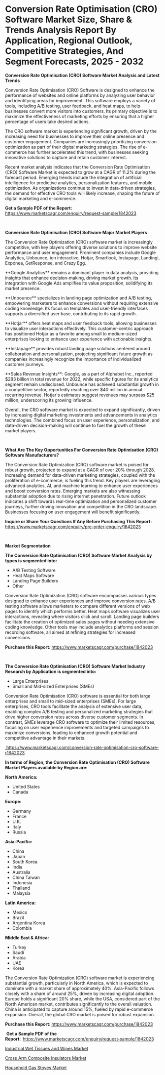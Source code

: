 <p><h1>Conversion Rate Optimisation (CRO) Software Market Size, Share & Trends Analysis Report By Application, Regional Outlook, Competitive Strategies, And Segment Forecasts, 2025 - 2032</h1></p><p><strong>Conversion Rate Optimisation (CRO) Software Market Analysis and Latest Trends</strong></p>
<p><p>Conversion Rate Optimisation (CRO) Software is designed to enhance the performance of websites and online platforms by analyzing user behavior and identifying areas for improvement. This software employs a variety of tools, including A/B testing, user feedback, and heat maps, to help businesses convert more visitors into customers. Its primary objective is to maximize the effectiveness of marketing efforts by ensuring that a higher percentage of users take desired actions.</p><p>The CRO software market is experiencing significant growth, driven by the increasing need for businesses to improve their online presence and customer engagement. Companies are increasingly prioritizing conversion optimization as part of their digital marketing strategies. The rise of e-commerce has further accelerated this trend, with businesses seeking innovative solutions to capture and retain customer interest.</p><p>Recent market analysis indicates that the Conversion Rate Optimisation (CRO) Software Market is expected to grow at a CAGR of 11.2% during the forecast period. Emerging trends include the integration of artificial intelligence for predictive analytics, personalization features, and mobile optimization. As organizations continue to invest in data-driven strategies, the demand for effective CRO tools will likely increase, shaping the future of digital marketing and e-commerce.</p></p>
<p><strong>Get a Sample PDF of the Report:&nbsp;</strong> <a href="https://www.marketscagr.com/enquiry/request-sample/1842023?utm_campaign=2176&utm_medium=2&utm_source=Github&utm_content=ia&utm_term=26032025&utm_id=conversion-rate-optimisation-cro-software">https://www.marketscagr.com/enquiry/request-sample/1842023</a></p>
<p>&nbsp;</p>
<p><strong>Conversion Rate Optimisation (CRO) Software Major Market Players</strong></p>
<p><p>The Conversion Rate Optimization (CRO) software market is increasingly competitive, with key players offering diverse solutions to improve website performance and user engagement. Prominent companies include Google Analytics, Unbounce, ion interactive, Hotjar, Smartlook, Instapage, Landingi, Exponea, GetResponse, and Crazy Egg.</p><p>**Google Analytics** remains a dominant player in data analysis, providing insights that enhance decision-making, driving market growth. Its integration with Google Ads amplifies its value proposition, solidifying its market presence.</p><p>**Unbounce** specializes in landing page optimization and A/B testing, empowering marketers to enhance conversions without requiring extensive coding knowledge. Its focus on templates and user-friendly interfaces supports a diversified user base, contributing to its rapid growth.</p><p>**Hotjar** offers heat maps and user feedback tools, allowing businesses to visualize user interactions effectively. This customer-centric approach has positioned Hotjar as a favorite among small to medium-sized enterprises looking to enhance user experience with actionable insights.</p><p>**Instapage** provides robust landing page solutions centered around collaboration and personalization, projecting significant future growth as companies increasingly recognize the importance of individualized customer journeys.</p><p>**Sales Revenue Insights**: Google, as a part of Alphabet Inc., reported $283 billion in total revenue for 2022, while specific figures for its analytics segment remain undisclosed. Unbounce has achieved substantial growth in a competitive sector, reportedly reaching over $40 million in annual recurring revenue. Hotjar's estimates suggest revenues may surpass $25 million, underscoring its growing influence.</p><p>Overall, the CRO software market is expected to expand significantly, driven by increasing digital marketing investments and advancements in analytics technologies. The combined focus on user experience, personalization, and data-driven decision-making will continue to fuel the growth of these market players.</p></p>
<p>&nbsp;</p>
<p><strong>What Are The Key Opportunities For Conversion Rate Optimisation (CRO) Software Manufacturers?</strong></p>
<p><p>The Conversion Rate Optimization (CRO) software market is poised for robust growth, projected to expand at a CAGR of over 20% through 2028. Increasing demand for data-driven marketing strategies, coupled with the proliferation of e-commerce, is fueling this trend. Key players are leveraging advanced analytics, AI, and machine learning to enhance user experiences and boost conversion rates. Emerging markets are also witnessing substantial adoption due to rising internet penetration. Future outlook indicates a shift towards real-time optimization and personalized customer journeys, further driving innovation and competition in the CRO landscape. Businesses focusing on user engagement will benefit significantly.</p></p>
<p><strong>Inquire or Share Your Questions If Any Before Purchasing This Report:</strong> <a href="https://www.marketscagr.com/enquiry/pre-order-enquiry/1842023?utm_campaign=2176&utm_medium=2&utm_source=Github&utm_content=ia&utm_term=26032025&utm_id=conversion-rate-optimisation-cro-software">https://www.marketscagr.com/enquiry/pre-order-enquiry/1842023</a></p>
<p>&nbsp;</p>
<p><strong>Market Segmentation</strong></p>
<p><strong>The Conversion Rate Optimisation (CRO) Software Market Analysis by types is segmented into:</strong></p>
<p><ul><li>A/B Testing Software</li><li>Heat Maps Software</li><li>Landing Page Builders</li><li>Other</li></ul></p>
<p><p>Conversion Rate Optimization (CRO) software encompasses various types designed to enhance user experiences and improve conversion rates. A/B testing software allows marketers to compare different versions of web pages to identify which performs better. Heat maps software visualizes user interactions, revealing where visitors click and scroll. Landing page builders facilitate the creation of optimized sales pages without needing extensive coding knowledge. Other tools may include analytics platforms and session recording software, all aimed at refining strategies for increased conversions.</p></p>
<p><strong>Purchase this Report:&nbsp;</strong><a href="https://www.marketscagr.com/purchase/1842023?utm_campaign=2176&utm_medium=2&utm_source=Github&utm_content=ia&utm_term=26032025&utm_id=conversion-rate-optimisation-cro-software">https://www.marketscagr.com/purchase/1842023</a></p>
<p>&nbsp;</p>
<p><strong>The Conversion Rate Optimisation (CRO) Software Market Industry Research by Application is segmented into:</strong></p>
<p><ul><li>Large Enterprises</li><li>Small and Mid-sized Enterprises (SMEs)</li></ul></p>
<p><p>Conversion Rate Optimisation (CRO) software is essential for both large enterprises and small to mid-sized enterprises (SMEs). For large enterprises, CRO tools facilitate the analysis of extensive user data, enabling complex A/B testing and personalized marketing strategies that drive higher conversion rates across diverse customer segments. In contrast, SMEs leverage CRO software to optimize their limited resources, focusing on user experience improvements and targeted campaigns to maximize conversions, leading to enhanced growth potential and competitive advantage in their markets.</p></p>
<p><a href="https://www.marketscagr.com/conversion-rate-optimisation-cro-software-r1842023?utm_campaign=2176&utm_medium=2&utm_source=Github&utm_content=ia&utm_term=26032025&utm_id=conversion-rate-optimisation-cro-software">&nbsp;https://www.marketscagr.com/conversion-rate-optimisation-cro-software-r1842023</a></p>
<p><strong>In terms of Region, the Conversion Rate Optimisation (CRO) Software Market Players available by Region are:</strong></p>
<p>
    <p> <strong> North America: </strong>
        <ul>
            <li>United States</li>
            <li>Canada</li>
        </ul>
        </p> 
    <p> <strong> Europe: </strong>
        <ul>
            <li>Germany</li>
            <li>France</li>
            <li>U.K.</li>
            <li>Italy</li>
            <li>Russia</li>
        </ul>
        </p> 
    <p> <strong> Asia-Pacific: </strong>
        <ul>
            <li>China</li>
            <li>Japan</li>
            <li>South Korea</li>
            <li>India</li>
            <li>Australia</li>
            <li>China Taiwan</li>
            <li>Indonesia</li>
            <li>Thailand</li>
            <li>Malaysia</li>
        </ul>
        </p> 
    <p> <strong> Latin America: </strong>
        <ul>
            <li>Mexico</li>
            <li>Brazil</li>
            <li>Argentina Korea</li>
            <li>Colombia</li>
        </ul>
        </p> 
    <p> <strong> Middle East & Africa: </strong>
        <ul>
            <li>Turkey</li>
            <li>Saudi</li>
            <li>Arabia</li>
            <li>UAE</li>
            <li>Korea</li>
        </ul>
    </p>
    </p>
<p><p>The Conversion Rate Optimization (CRO) software market is experiencing substantial growth, particularly in North America, which is expected to dominate with a market share of approximately 40%. Asia-Pacific follows closely with a share of around 25%, driven by increasing digital adoption. Europe holds a significant 20% share, while the USA, considered part of the North American market, contributes significantly to the overall valuation. China is anticipated to capture around 15%, fueled by rapid e-commerce expansion. Overall, the global CRO market is poised for robust expansion.</p></p>
<p><strong>Purchase this Report: </strong><a href="https://www.marketscagr.com/purchase/1842023?utm_campaign=2176&utm_medium=2&utm_source=Github&utm_content=ia&utm_term=26032025&utm_id=conversion-rate-optimisation-cro-software">https://www.marketscagr.com/purchase/1842023</a></p>
<p>&nbsp;<strong>Get a Sample PDF of the Report:&nbsp;&nbsp;</strong><a href="https://www.marketscagr.com/enquiry/request-sample/1842023?utm_campaign=2176&utm_medium=2&utm_source=Github&utm_content=ia&utm_term=26032025&utm_id=conversion-rate-optimisation-cro-software">https://www.marketscagr.com/enquiry/request-sample/1842023</a></p>
<p><strong></strong></p>
<p><p><a href="https://github.com/haagarocapmj/Market-Research-Report-List-1/blob/main/industrial-wet-tissues-and-wipes-market.md?utm_campaign=2176&utm_medium=2&utm_source=Github&utm_content=ia&utm_term=26032025&utm_id=conversion-rate-optimisation-cro-software">Industrial Wet Tissues and Wipes Market</a></p><p><a href="https://github.com/fallalenoswG/Market-Research-Report-List-1/blob/main/cross-arm-composite-insulators-market.md?utm_campaign=2176&utm_medium=2&utm_source=Github&utm_content=ia&utm_term=26032025&utm_id=conversion-rate-optimisation-cro-software">Cross Arm Composite Insulators Market</a></p><p><a href="https://github.com/santosh758595/Market-Research-Report-List-7/blob/main/household-gas-stoves-market.md?utm_campaign=2176&utm_medium=2&utm_source=Github&utm_content=ia&utm_term=26032025&utm_id=conversion-rate-optimisation-cro-software">Household Gas Stoves Market</a></p></p>